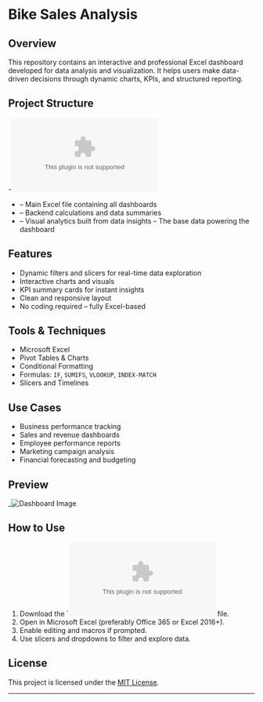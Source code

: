 # Bike Sales Analysis

## Overview

This repository contains an interactive and professional Excel dashboard developed for data analysis and visualization. It helps users make data-driven decisions through dynamic charts, KPIs, and structured reporting.

## Project Structure

-![Excel file](https://github.com/RithikaAnalyst/Data-Analysis--Dashboard/blob/main/Bike%20Perchase%20project.xlsx)
-  – Main Excel file containing all dashboards
- – Backend calculations and data summaries
- – Visual analytics built from data insights
   – The base data powering the dashboard

## Features

- Dynamic filters and slicers for real-time data exploration
- Interactive charts and visuals
- KPI summary cards for instant insights
- Clean and responsive layout
- No coding required – fully Excel-based

##  Tools & Techniques

- Microsoft Excel
- Pivot Tables & Charts
- Conditional Formatting
- Formulas: `IF`, `SUMIFS`, `VLOOKUP`, `INDEX-MATCH`
- Slicers and Timelines

##  Use Cases

- Business performance tracking  
- Sales and revenue dashboards  
- Employee performance reports  
- Marketing campaign analysis  
- Financial forecasting and budgeting  

##  Preview

_![Dashboard Image](https://github.com/user-attachments/assets/c6c05b96-c246-4fbb-a916-b25951f9c52a)


## How to Use

1. Download the `![excel file](https://github.com/RithikaAnalyst/Data-Analysis--Dashboard/blob/main/Bike%20Perchase%20project.xlsx) file.
2. Open in Microsoft Excel (preferably Office 365 or Excel 2016+).
3. Enable editing and macros if prompted.
4. Use slicers and dropdowns to filter and explore data.

## License

This project is licensed under the [MIT License](LICENSE).

---



